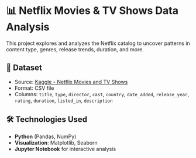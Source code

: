 # 📊 Netflix Movies & TV Shows Data Analysis

This project explores and analyzes the Netflix catalog to uncover patterns in content type, genres, release trends, duration, and more.

## 📁 Dataset

- Source: [Kaggle - Netflix Movies and TV Shows](https://www.kaggle.com/datasets/shivamb/netflix-shows)
- Format: CSV file
- Columns: `title`, `type`, `director`, `cast`, `country`, `date_added`, `release_year`, `rating`, `duration`, `listed_in`, `description`

## 🛠️ Technologies Used

- **Python** (Pandas, NumPy)
- **Visualization**: Matplotlib, Seaborn
- **Jupyter Notebook** for interactive analysis